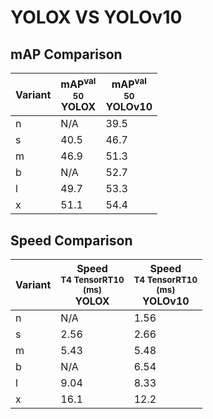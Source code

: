 ---
---
# YOLOX VS YOLOv10

## mAP Comparison

| **Variant** | <center><span style='width: 400px;'>**mAP<sup>val<br>50**<br>**YOLOX**</span></center> | <center><span style='width: 400px;'>**mAP<sup>val<br>50**<br>**YOLOv10**</span></center> |
|----|----------------------------------|------------------------------------|
| n | N/A | 39.5 |
| s | 40.5 | 46.7 |
| m | 46.9 | 51.3 |
| b | N/A | 52.7 |
| l | 49.7 | 53.3 |
| x | 51.1 | 54.4 |

## Speed Comparison

| **Variant** | <center><span style='width: 200px;'>**Speed**<br><sup>T4 TensorRT10<br>(ms)</sup><br>**YOLOX**</span></center> | <center><span style='width: 200px;'>**Speed**<br><sup>T4 TensorRT10<br>(ms)</sup><br>**YOLOv10**</span></center> |
|---------|-----------------------|-----------------------|
| n | N/A | 1.56 |
| s | 2.56 | 2.66 |
| m | 5.43 | 5.48 |
| b | N/A | 6.54 |
| l | 9.04 | 8.33 |
| x | 16.1 | 12.2 |

